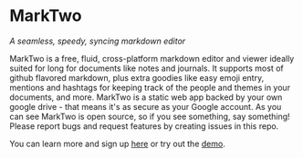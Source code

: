 # MarkTwo

_A seamless, speedy, syncing markdown editor_

MarkTwo is a free, fluid, cross-platform markdown editor and viewer ideally suited for long for documents like notes and journals. It supports most of github flavored markdown, plus extra goodies like easy emoji entry, mentions and hashtags for keeping track of the people and themes in your documents, and more. MarkTwo is a static web app backed by your own google drive - that means it's as secure as your Google account. As you can see MarkTwo is open source, so if you see something, say something! Please report bugs and request features by creating issues in
this repo.

You can learn more and sign up [here](https://marktwo.app) or try out the [demo](https://marktwo.app/try-it-now).
